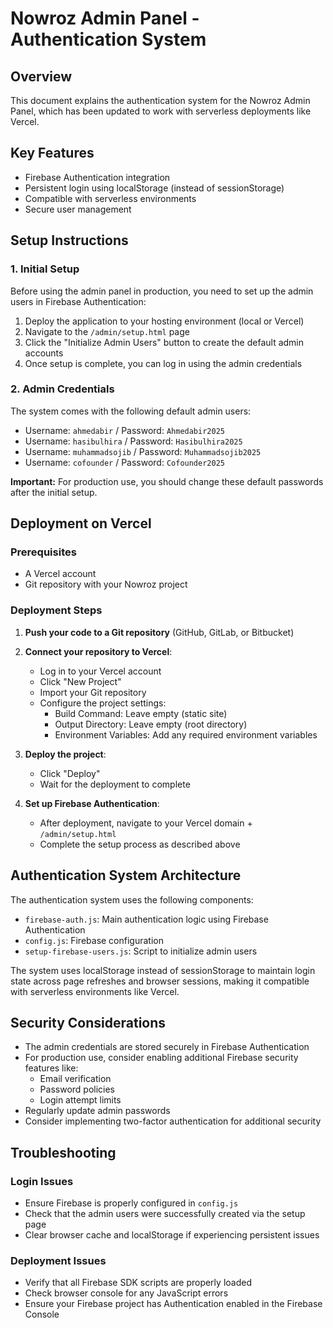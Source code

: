 # Nowroz Admin Panel - Authentication System

## Overview
This document explains the authentication system for the Nowroz Admin Panel, which has been updated to work with serverless deployments like Vercel.

## Key Features
- Firebase Authentication integration
- Persistent login using localStorage (instead of sessionStorage)
- Compatible with serverless environments
- Secure user management

## Setup Instructions

### 1. Initial Setup
Before using the admin panel in production, you need to set up the admin users in Firebase Authentication:

1. Deploy the application to your hosting environment (local or Vercel)
2. Navigate to the `/admin/setup.html` page
3. Click the "Initialize Admin Users" button to create the default admin accounts
4. Once setup is complete, you can log in using the admin credentials

### 2. Admin Credentials
The system comes with the following default admin users:

- Username: `ahmedabir` / Password: `Ahmedabir2025`
- Username: `hasibulhira` / Password: `Hasibulhira2025`
- Username: `muhammadsojib` / Password: `Muhammadsojib2025`
- Username: `cofounder` / Password: `Cofounder2025`

**Important:** For production use, you should change these default passwords after the initial setup.

## Deployment on Vercel

### Prerequisites
- A Vercel account
- Git repository with your Nowroz project

### Deployment Steps

1. **Push your code to a Git repository** (GitHub, GitLab, or Bitbucket)

2. **Connect your repository to Vercel**:
   - Log in to your Vercel account
   - Click "New Project"
   - Import your Git repository
   - Configure the project settings:
     - Build Command: Leave empty (static site)
     - Output Directory: Leave empty (root directory)
     - Environment Variables: Add any required environment variables

3. **Deploy the project**:
   - Click "Deploy"
   - Wait for the deployment to complete

4. **Set up Firebase Authentication**:
   - After deployment, navigate to your Vercel domain + `/admin/setup.html`
   - Complete the setup process as described above

## Authentication System Architecture

The authentication system uses the following components:

- `firebase-auth.js`: Main authentication logic using Firebase Authentication
- `config.js`: Firebase configuration
- `setup-firebase-users.js`: Script to initialize admin users

The system uses localStorage instead of sessionStorage to maintain login state across page refreshes and browser sessions, making it compatible with serverless environments like Vercel.

## Security Considerations

- The admin credentials are stored securely in Firebase Authentication
- For production use, consider enabling additional Firebase security features like:
  - Email verification
  - Password policies
  - Login attempt limits
- Regularly update admin passwords
- Consider implementing two-factor authentication for additional security

## Troubleshooting

### Login Issues
- Ensure Firebase is properly configured in `config.js`
- Check that the admin users were successfully created via the setup page
- Clear browser cache and localStorage if experiencing persistent issues

### Deployment Issues
- Verify that all Firebase SDK scripts are properly loaded
- Check browser console for any JavaScript errors
- Ensure your Firebase project has Authentication enabled in the Firebase Console